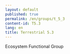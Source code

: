 ```yaml
---
layout: default
published: true
permalink: /en/groups/t_5_3
content-id: T5.3
lang: en
title: Terrestrial 5.3
---
```


Ecosystem Functional Group
